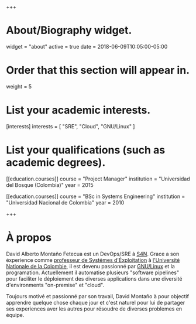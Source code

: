 +++
# About/Biography widget.
widget = "about"
active = true
date = 2018-06-09T10:05:00-05:00

# Order that this section will appear in.
weight = 5

# List your academic interests.
[interests]
  interests = [
	"SRE",
	"Cloud",
	"GNU/Linux"
  ]

# List your qualifications (such as academic degrees).
[[education.courses]]
  course = "Project Manager"
  institution = "Universidad del Bosque (Colombia)"
  year = 2015

[[education.courses]]
  course = "BSc in Systems Engineering"
  institution = "Universidad Nacional de Colombia"
  year = 2010
 
+++

# À propos

David Alberto Montaño Fetecua est un DevOps/SRE à [S4N](http://s4n.co). Grace a son éxperience comme [professeur de Systémes d'Éxploitation](https://sites.google.com/site/unalso2012) à [l'Université Nationale de la Colombie](http://unal.edu.co/), il est devenu passionné par [GNU/Linux](https://www.gnu.org/gnu/linux-and-gnu.fr.html) et la programation. Actuellement il automatise plusieurs "software pipelines" pour faciliter le déploiement des diverses applications dans une diversité d'environments "on-premise" et "cloud".

Toujours motivé et passionné par son travail, David Montaño à pour objectif apprendre quelque chose chaque jour et c'est naturel pour lui de partager ses experiences aver les autres pour résoudre de diverses problemes en équipe.
